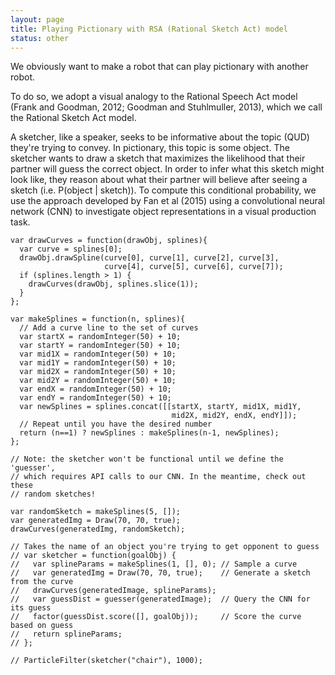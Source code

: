 ```yaml
---
layout: page
title: Playing Pictionary with RSA (Rational Sketch Act) model
status: other
---
```


We obviously want to make a robot that can play pictionary with another robot.

To do so, we adopt a visual analogy to the Rational Speech Act model (Frank and Goodman, 2012; Goodman and Stuhlmuller, 2013), which we call the Rational Sketch Act model.

A sketcher, like a speaker, seeks to be informative about the topic (QUD) they're trying to convey. In pictionary, this topic is some object. The sketcher wants to draw a sketch that maximizes the likelihood that their partner will guess the correct object. In order to infer what this sketch might look like, they reason about what their partner will believe after seeing a sketch (i.e. P(object \| sketch)). To compute this conditional probability, we use the approach developed by Fan et al (2015) using a convolutional neural network (CNN) to investigate object representations in a visual production task. 

~~~~
var drawCurves = function(drawObj, splines){
  var curve = splines[0];
  drawObj.drawSpline(curve[0], curve[1], curve[2], curve[3],
                     curve[4], curve[5], curve[6], curve[7]);
  if (splines.length > 1) {
    drawCurves(drawObj, splines.slice(1));
  }
};

var makeSplines = function(n, splines){
  // Add a curve line to the set of curves
  var startX = randomInteger(50) + 10;
  var startY = randomInteger(50) + 10;
  var mid1X = randomInteger(50) + 10;
  var mid1Y = randomInteger(50) + 10;
  var mid2X = randomInteger(50) + 10;
  var mid2Y = randomInteger(50) + 10;
  var endX = randomInteger(50) + 10;
  var endY = randomInteger(50) + 10;
  var newSplines = splines.concat([[startX, startY, mid1X, mid1Y,
                                    mid2X, mid2Y, endX, endY]]);
  // Repeat until you have the desired number
  return (n==1) ? newSplines : makeSplines(n-1, newSplines);
};

// Note: the sketcher won't be functional until we define the 'guesser',
// which requires API calls to our CNN. In the meantime, check out these
// random sketches!

var randomSketch = makeSplines(5, []);
var generatedImg = Draw(70, 70, true);
drawCurves(generatedImg, randomSketch);

// Takes the name of an object you're trying to get opponent to guess
// var sketcher = function(goalObj) {
//   var splineParams = makeSplines(1, [], 0); // Sample a curve
//   var generatedImg = Draw(70, 70, true);    // Generate a sketch from the curve
//   drawCurves(generatedImage, splineParams);
//   var guessDist = guesser(generatedImage);  // Query the CNN for its guess
//   factor(guessDist.score([], goalObj));     // Score the curve based on guess
//   return splineParams;
// };

// ParticleFilter(sketcher("chair"), 1000);
~~~~
